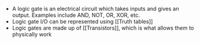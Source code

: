 - A logic gate is an electrical circuit which takes inputs and gives an output. Examples include AND, NOT, OR, XOR, etc.
- Logic gate I/O can be represented using [[Truth tables]]
- Logic gates are made up of [[Transistors]], which is what allows them to physically work